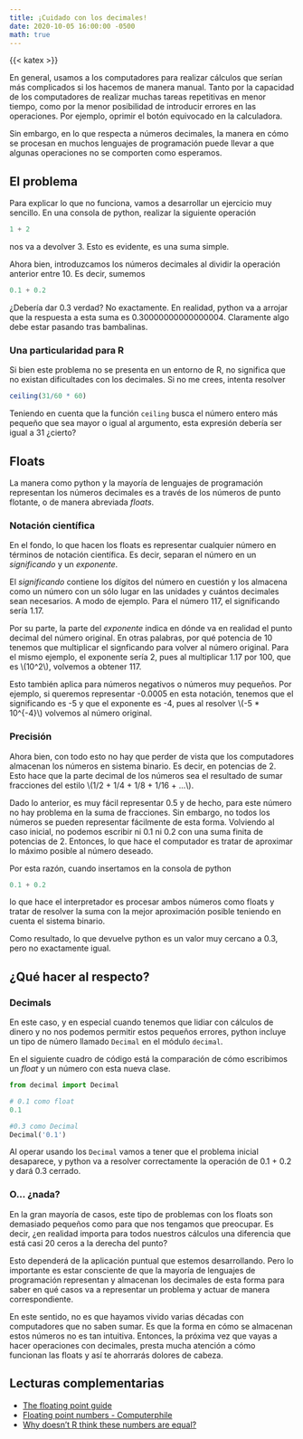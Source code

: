 ```yaml
---
title: ¡Cuidado con los decimales!
date: 2020-10-05 16:00:00 -0500
math: true
---
```

{{< katex >}}

En general, usamos a los computadores para realizar cálculos que serían más complicados si los hacemos de manera manual. Tanto por la capacidad de los computadores de realizar muchas tareas repetitivas en menor tiempo, como por la menor posibilidad de introducir errores en las operaciones. Por ejemplo, oprimir el botón equivocado en la calculadora.

Sin embargo, en lo que respecta a números decimales, la manera en cómo se procesan en muchos lenguajes de programación puede llevar a que algunas operaciones no se comporten como esperamos.

## El problema

Para explicar lo que no funciona, vamos a desarrollar un ejercicio muy sencillo. En una consola de python, realizar la siguiente operación

```python
1 + 2
```

nos va a devolver 3. Esto es evidente, es una suma simple.

Ahora bien, introduzcamos los números decimales al dividir la operación anterior entre 10. Es decir, sumemos

```python
0.1 + 0.2
```

¿Debería dar 0.3 verdad? No exactamente. En realidad, python va a arrojar que la respuesta a esta suma es 0.30000000000000004. Claramente algo debe estar pasando tras bambalinas.

### Una particularidad para R

Si bien este problema no se presenta en un entorno de R, no significa que no existan dificultades con los decimales. Si no me crees, intenta resolver  

```r
ceiling(31/60 * 60)
```

Teniendo en cuenta que la función `ceiling` busca el número entero más pequeño que sea mayor o igual al argumento, esta expresión debería ser igual a 31 ¿cierto?

## Floats

La manera como python y la mayoría de lenguajes de programación representan los números decimales es a través de los números de punto flotante, o de manera abreviada *floats*.

### Notación científica

En el fondo, lo que hacen los floats es representar cualquier número en términos de notación científica. Es decir, separan el número en un *significando* y un *exponente*.

El *significando* contiene los dígitos del número en cuestión y los almacena como un número con un sólo lugar en las unidades y cuántos decimales sean necesarios. A modo de ejemplo. Para el número 117, el significando sería 1.17.

Por su parte, la parte del *exponente* indica en dónde va en realidad el punto decimal del número original. En otras palabras, por qué potencia de 10 tenemos que multiplicar el signficando para volver al número original. Para el mismo ejemplo, el exponente sería 2, pues al multiplicar 1.17 por 100, que es \\(10^2\\), volvemos a obtener 117.

Esto también aplica para números negativos o números muy pequeños. Por ejemplo, si queremos representar -0.0005 en esta notación, tenemos que el significando es -5 y que el exponente es -4, pues al resolver \\(-5 * 10^{-4}\\) volvemos al número original.

### Precisión

Ahora bien, con todo esto no hay que perder de vista que los computadores almacenan los números en sistema binario. Es decir, en potencias de 2. Esto hace que la parte decimal de los números sea el resultado de sumar fracciones del estilo \\(1/2 + 1/4 + 1/8 + 1/16 + ...\\).

Dado lo anterior, es muy fácil representar 0.5 y de hecho, para este número no hay problema en la suma de fracciones. Sin embargo, no todos los números se pueden representar fácilmente de esta forma. Volviendo al caso inicial, no podemos escribir ni 0.1 ni 0.2 con una suma finita de potencias de 2. Entonces, lo que hace el computador es tratar de aproximar lo máximo posible al número deseado.

Por esta razón, cuando insertamos en la consola de python

```python
0.1 + 0.2
```

lo que hace el interpretador es procesar ambos números como floats y tratar de resolver la suma con la mejor aproximación posible teniendo en cuenta el sistema binario.

Como resultado, lo que devuelve python es un valor muy cercano a 0.3, pero no exactamente igual.

## ¿Qué hacer al respecto?

### Decimals

En este caso, y en especial cuando tenemos que lidiar con cálculos de dinero y no nos podemos permitir estos pequeños errores, python incluye un tipo de número llamado `Decimal` en el módulo `decimal`. 

En el siguiente cuadro de código está la comparación de cómo escribimos un *float* y un número con esta nueva clase.

```python
from decimal import Decimal

# 0.1 como float
0.1

#0.3 como Decimal
Decimal('0.1')
```

Al operar usando los `Decimal` vamos a tener que el problema inicial desaparece, y python va a resolver correctamente la operación de 0.1 + 0.2 y dará 0.3 cerrado.

### O... ¿nada?

En la gran mayoría de casos, este tipo de problemas con los floats son demasiado pequeños como para que nos tengamos que preocupar. Es decir, ¿en realidad importa para todos nuestros cálculos una diferencia que está casi 20 ceros a la derecha del punto?

Esto dependerá de la aplicación puntual que estemos desarrollando. Pero lo importante es estar consciente de que la mayoría de lenguajes de programación representan y almacenan los decimales de esta forma  para saber en qué casos va a representar un problema y actuar de manera correspondiente.

En este sentido, no es que hayamos vivido varias décadas con computadores que no saben sumar. Es que la forma en cómo se almacenan estos números no es tan intuitiva. Entonces, la próxima vez que vayas a hacer operaciones con decimales, presta mucha atención a cómo funcionan las floats y así te ahorrarás dolores de cabeza.

## Lecturas complementarias

- [The floating point guide](https://floating-point-gui.de/)
- [Floating point numbers - Computerphile](https://www.youtube.com/watch?v=PZRI1IfStY0)
- [Why doesn’t R think these numbers are equal?](https://cran.r-project.org/doc/FAQ/R-FAQ.html#Why-doesn_0027t-R-think-these-numbers-are-equal_003f)
